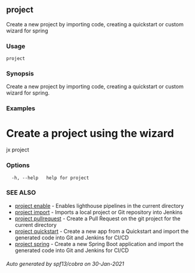 ## project

Create a new project by importing code, creating a quickstart or custom wizard for spring

### Usage

```
project
```

### Synopsis

Create a new project by importing code, creating a quickstart or custom wizard for spring.

### Examples

  # Create a project using the wizard
  jx project

### Options

```
  -h, --help   help for project
```

### SEE ALSO

* [project enable](project_enable.md)	 - Enables lighthouse pipelines in the current directory
* [project import](project_import.md)	 - Imports a local project or Git repository into Jenkins
* [project pullrequest](project_pullrequest.md)	 - Create a Pull Request on the git project for the current directory
* [project quickstart](project_quickstart.md)	 - Create a new app from a Quickstart and import the generated code into Git and Jenkins for CI/CD
* [project spring](project_spring.md)	 - Create a new Spring Boot application and import the generated code into Git and Jenkins for CI/CD

###### Auto generated by spf13/cobra on 30-Jan-2021
